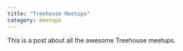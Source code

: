 ```yaml
---
title: "Treehouse Meetups"
category: meetups
---
```


This is a post about all the awesome Treehouse meetups.